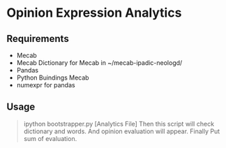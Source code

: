 # Opinion Expression Analytics
## Requirements
* Mecab
* Mecab Dictionary for Mecab in ~/mecab-ipadic-neologd/
* Pandas
* Python Buindings Mecab
* numexpr for pandas
## Usage
> ipython bootstrapper.py [Analytics File]
Then this script will check dictionary and words.
And opinion evaluation will appear.
Finally Put sum of evaluation.
